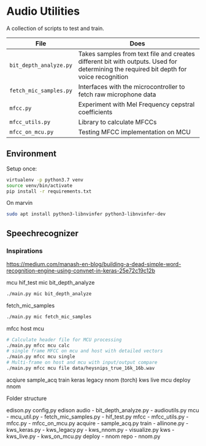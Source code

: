# Audio Utilities

A collection of scripts to test and train.

| File | Does |
|--|--|
| `bit_depth_analyze.py` | Takes samples from text file and creates different bit with outputs. Used for determining the required bit depth for voice recognition |
| `fetch_mic_samples.py` | Interfaces with the microcontroller to fetch raw microphone data |
| `mfcc.py` | Experiment with Mel Frequency cepstral coefficients |
| `mfcc_utils.py` | Library to calculate MFCCs |
| `mfcc_on_mcu.py` | Testing MFCC implementation on MCU |

## Environment
Setup once:
```bash
virtualenv -p python3.7 venv
source venv/bin/activate
pip install -r requirements.txt
```

On marvin
```bash
sudo apt install python3-libnvinfer python3-libnvinfer-dev
```

## Speechrecognizer

### Inspirations
https://medium.com/manash-en-blog/building-a-dead-simple-word-recognition-engine-using-convnet-in-keras-25e72c19c12b


mcu
  hif_test
mic
  bit_depth_analyze
```bash
./main.py mic bit_depth_analyze
```
  fetch_mic_samples
```bash
./main.py mic fetch_mic_samples
```

mfcc
  host
  mcu
```bash
# Calculate header file for MCU processing
./main.py mfcc mcu calc
# single frame MFCC on mcu and host with detailed vectors
./main.py mfcc mcu single
# Multi-frame on host and mcu with input/output compare
./main.py mfcc mcu file data/heysnips_true_16k_16b.wav
```
acqiure
  sample_acq
train
  keras
  legacy
  nnom
  (torch)
kws
  live
  mcu
deploy
  nnom


Folder structure


edison.py
config,py
edison
  audio
    - bit_depth_analyze.py
    - audioutils.py
  mcu
    - mcu_util.py
    - fetch_mic_samples.py
    - hif_test.py
  mfcc
    - mfcc_utils.py
    - mfcc.py
    - mfcc_on_mcu.py
  acquire
    - sample_acq.py
  train
    - allinone.py
    - kws_keras.py
    - kws_legacy.py
    - kws_nnom.py
    - visualize.py
  kws
    - kws_live.py
    - kws_on_mcu.py
  deploy
    - nnom repo
    - nnom.py










































